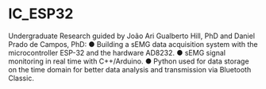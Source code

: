 # IC_ESP32

Undergraduate Research guided by João Ari Gualberto Hill, PhD and Daniel Prado de Campos, PhD:
● Building a sEMG data acquisition system with the microcontroller ESP-32 and the
hardware AD8232.
● sEMG signal monitoring in real time with C++/Arduino.
● Python used for data storage on the time domain for better data analysis and transmission
via Bluetooth Classic.
